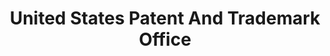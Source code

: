 ---
# This topic lives at
# https://digital.gov/topics/united-states-patent-and-trademark-office

slug: "united-states-patent-and-trademark-office"

# Topic Title
title: "United States Patent And Trademark Office"

# description — keep it short and clear
summary: ""


# Weight
weight: 1

# For more information on managing topics,
# see https://github.com/GSA/digitalgov.gov/wiki
---